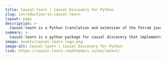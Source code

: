 ```yaml
---
title: Causal-learn | Causal Discovery for Python
slug: introduction-to-causal-learn
layout: page
description: >-
  Causal-learn is a Python translation and extension of the Tetrad java code. It offers the implementations of up-to-date causal discovery methods as well as simple and intuitive APIs.
summary: >-
  Causal-learn is a python package for causal discovery that implements both classical and state-of-the-art causal discovery algorithms, which is a Python translation and extension of Tetrad.
image: assets/causal-learn-logo.png
image-alt: Causal-learn | Causal Discovery for Python
link: https://causal-learn.readthedocs.io/en/latest/
---
```



